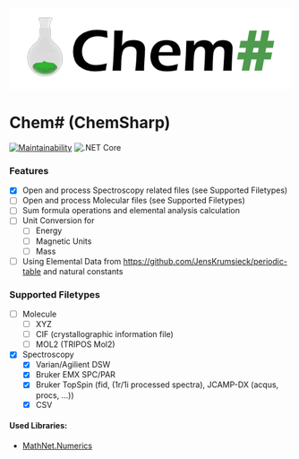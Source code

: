 ![](https://raw.githubusercontent.com/JensKrumsieck/ChemSharp/master/assets/logo.png)
# Chem# (ChemSharp)

[![Maintainability](https://api.codeclimate.com/v1/badges/bb81db40213cc68deb97/maintainability)](https://codeclimate.com/github/JensKrumsieck/ChemSharp/maintainability)
![.NET Core](https://github.com/JensKrumsieck/ChemSharp/workflows/.NET%20Core/badge.svg)

### Features
* [x] Open and process Spectroscopy related files (see Supported Filetypes)
* [ ] Open and process Molecular files (see Supported Filetypes)
* [ ] Sum formula operations and elemental analysis calculation
* [ ] Unit Conversion for 
	* [ ] Energy
	* [ ] Magnetic Units
	* [ ] Mass
* [ ] Using Elemental Data from https://github.com/JensKrumsieck/periodic-table and natural constants

### Supported Filetypes
* [ ] Molecule
	* [ ] XYZ
	* [ ] CIF (crystallographic information file)
	* [ ] MOL2 (TRIPOS Mol2)

* [x] Spectroscopy
	* [x] Varian/Agilient DSW
	* [x] Bruker EMX SPC/PAR
	* [x] Bruker TopSpin (fid, (1r/1i processed spectra), JCAMP-DX (acqus, procs, ...))
	* [x] CSV

#### Used Libraries:
* [MathNet.Numerics](https://github.com/mathnet/mathnet-numerics)